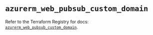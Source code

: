 # `azurerm_web_pubsub_custom_domain`

Refer to the Terraform Registry for docs: [`azurerm_web_pubsub_custom_domain`](https://registry.terraform.io/providers/hashicorp/azurerm/3.90.0/docs/resources/web_pubsub_custom_domain).
